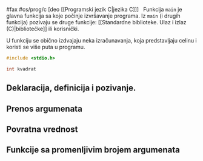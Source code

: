 #fax #cs/prog/c [deo [[Programski jezik C|jezika C]]]
$\:$
Funkcija ```main``` je glavna funkcija sa koje počinje izvršavanje programa.
Iz ```main``` (i drugih funkcija) pozivaju se druge funkcije: [[Standardne biblioteke. Ulaz i izlaz (C)|bibliotečke]] ili korisnički.

U funkciju se obično izdvajaju neka izračunavanja, koja predstavljaju celinu i koristi se više puta u programu.

```c
#include <stdio.h>

int kvadrat 
```
## Deklaracija, definicija i pozivanje.

## Prenos argumenata

## Povratna vrednost

## Funkcije sa promenljivim brojem argumenata